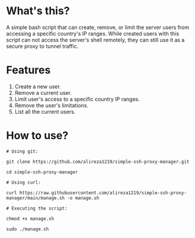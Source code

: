 # What's this?
A simple bash script that can create, remove, or limit the server users from accessing a specific country's IP ranges. While created users with this script can not access the server's shell remotely, they can still use it as a secure proxy to tunnel traffic.

# Features
1. Create a new user.
2. Remove a current user.
3. Limit user's access to a specific country IP ranges.
4. Remove the user's limitations.
5. List all the current users.

# How to use?
```
# Using git:

git clone https://github.com/alireza1219/simple-ssh-proxy-manager.git

cd simple-ssh-proxy-manager

# Using curl:

curl https://raw.githubusercontent.com/alireza1219/simple-ssh-proxy-manager/main/manage.sh -o manage.sh

# Executing the script:

chmod +x manage.sh

sudo ./manage.sh
```
